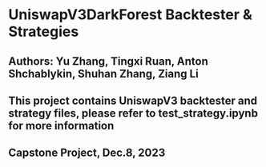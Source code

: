 # UniswapV3DarkForest Backtester & Strategies

## Authors: Yu Zhang, Tingxi Ruan, Anton Shchablykin, Shuhan Zhang, Ziang Li

## This project contains UniswapV3 backtester and strategy files, please refer to test_strategy.ipynb for more information

## Capstone Project, Dec.8, 2023
